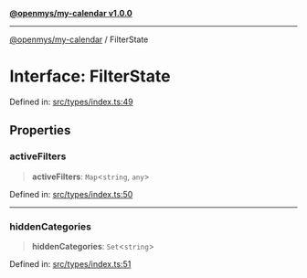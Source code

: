 [**@openmys/my-calendar v1.0.0**](../README.md)

***

[@openmys/my-calendar](../globals.md) / FilterState

# Interface: FilterState

Defined in: [src/types/index.ts:49](https://github.com/openmys/my-calendar/blob/96ebce4306bfb6a4ab4c4297a9b422c56933c5da/src/types/index.ts#L49)

## Properties

### activeFilters

> **activeFilters**: `Map`\<`string`, `any`\>

Defined in: [src/types/index.ts:50](https://github.com/openmys/my-calendar/blob/96ebce4306bfb6a4ab4c4297a9b422c56933c5da/src/types/index.ts#L50)

***

### hiddenCategories

> **hiddenCategories**: `Set`\<`string`\>

Defined in: [src/types/index.ts:51](https://github.com/openmys/my-calendar/blob/96ebce4306bfb6a4ab4c4297a9b422c56933c5da/src/types/index.ts#L51)
